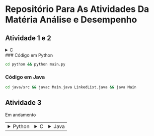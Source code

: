 # Repositório Para As Atividades Da Matéria Análise e Desempenho

## Atividade 1 e 2
<details>
<summary>C</summary>

```console
cd C && gcc -o main main.c
```

</details>
### Código em Python

```bash
cd python && python main.py
```

### Código em Java 
```sh
cd java/src && javac Main.java LinkedList.java && java Main
```
## Atividade 3 
Em andamento

| | | |
|------------|----------------|----------|
| <details> <summary>Python</summary> ```console cd python && python main.py ``` </details> | <details> <summary>C</summary> ```console cd C && gcc -o main main.c``` </details> | <details> <summary>Java</summary> ```java cd java/src && javac Main.java LinkedList.java && java Main``` </details> |
